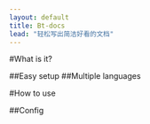 ```yaml
---
layout: default
title: Bt-docs
lead: "轻松写出简洁好看的文档"
---
```


#What is it?

##Easy setup
##Multiple languages

#How to use

##Config

##

